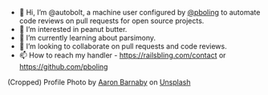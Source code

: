 - 👋 Hi, I’m @autobolt, a machine user configured by [@pboling](https://github.com/pboling) to automate code reviews on pull requests for open source projects.
- 👀 I’m interested in peanut butter.
- 🌱 I’m currently learning about parsimony.
- 💞️ I’m looking to collaborate on pull requests and code reviews.
- 📫 How to reach my handler - https://railsbling.com/contact or https://github.com/pboling

(Cropped) Profile Photo by [Aaron Barnaby](https://unsplash.com/@aaronbarnaby) on [Unsplash](https://unsplash.com/photos/PmrwuizKUq0)
